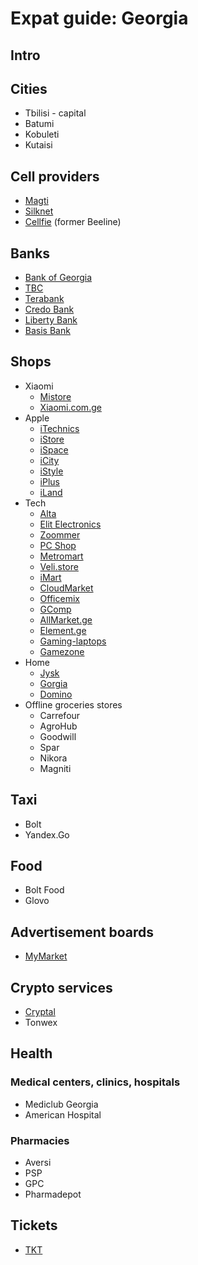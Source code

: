 # Expat guide: Georgia

## Intro

## Cities

- Tbilisi - capital
- Batumi
- Kobuleti
- Kutaisi


## Cell providers

- [Magti](https://www.magticom.ge/en)
- [Silknet](https://silknet.com/en)
- [Cellfie](https://cellfie.ge/) (former Beeline)


## Banks

- [Bank of Georgia](https://bankofgeorgia.ge/en/)
- [TBC](https://www.tbcbank.ge/web/en/)
- [Terabank](https://www.terabank.ge/en/retail)
- [Credo Bank](https://credobank.ge/en/)
- [Liberty Bank](https://www.libertybank.ge/en/)
- [Basis Bank](https://bb.ge/en)


## Shops

- Xiaomi
  - [Mistore](https://mistore.ge)
  - [Xiaomi.com.ge](https://xiaomi.com.ge)
- Apple
  - [iTechnics](https://itechnics.ge/en)
  - [iStore](https://istore.com.ge/)
  - [iSpace](https://ispace.ge/en/)
  - [iCity](https://icity.ge/)
  - [iStyle](https://istyle.ge/en/)
  - [iPlus](https://iplus.com.ge/en)
  - [iLand](https://iland.ge)
- Tech
	- [Alta](https://alta.ge/)
	- [Elit Electronics](https://ee.ge/)
	- [Zoommer](https://zoommer.ge/en)
	- [PC Shop](https://pcshop.ge/)
	- [Metromart](https://metromart.ge/)
	- [Veli.store](https://veli.store/)
	- [iMart](https://imart.ge/)
	- [CloudMarket](https://cloudmarket.ge/en)
	- [Officemix](https://officemix.ge/en/)
	- [GComp](https://gcomp.ge/)
	- [AllMarket.ge](https://allmarket.ge/)
	- [Element.ge](https://element.ge/)
	- [Gaming-laptops](https://gaming-laptops.ge/)
	- [Gamezone](https://gamezone.ge/)
- Home
	- [Jysk](https://jysk.ge/)
	- [Gorgia](https://gorgia.ge/)
	- [Domino](https://www.domino.com.ge/)
- Offline groceries stores
    - Carrefour
    - AgroHub
    - Goodwill
    - Spar
    - Nikora
    - Magniti


## Taxi

- Bolt
- Yandex.Go


## Food

- Bolt Food
- Glovo


## Advertisement boards

- [MyMarket](https://www.mymarket.ge/)


## Crypto services

- [Cryptal](https://cryptal.com/)
- Tonwex


## Health

### Medical centers, clinics, hospitals

- Mediclub Georgia
- American Hospital

### Pharmacies

- Aversi
- PSP
- GPC
- Pharmadepot


## Tickets

- [TKT](https://tkt.ge)